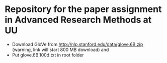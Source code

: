 # Repository for the paper assignment in Advanced Research Methods at UU

* Download GloVe from http://nlp.stanford.edu/data/glove.6B.zip (warning, link will start 800 MB download) and 
* Put glove.6B.100d.txt in root folder